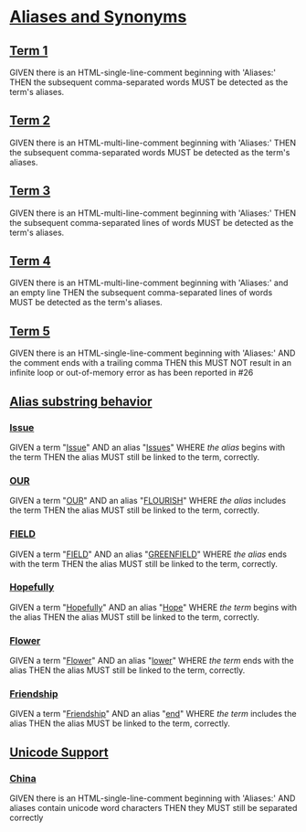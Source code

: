 # [Aliases and Synonyms](#aliases-and-synonyms)

## [Term 1](#term-1)

<!-- Aliases: T1 Alias1, T1-Alias2, T1.Alias3 -->

GIVEN there is an HTML-single-line-comment beginning with 'Aliases:' THEN the
subsequent comma-separated words MUST be detected as the term's aliases.

## [Term 2](#term-2)

<!--
Aliases: T2 Alias1, T2-Alias2, T2.Alias3
-->

GIVEN there is an HTML-multi-line-comment beginning with 'Aliases:' THEN the
subsequent comma-separated words MUST be detected as the term's aliases.

## [Term 3](#term-3)

<!--
Aliases:
T3 Alias1,
T3-Alias2,
T3.Alias3
-->

GIVEN there is an HTML-multi-line-comment beginning with 'Aliases:' THEN the
subsequent comma-separated lines of words MUST be detected as the term's aliases.

## [Term 4](#term-4)

<!--
Aliases:

T4 Alias1,
T4-Alias2,
T4.Alias3
-->

GIVEN there is an HTML-multi-line-comment beginning with 'Aliases:' and an empty
line THEN the subsequent comma-separated lines of words MUST be detected as the
term's aliases.

## [Term 5](#term-5)

<!-- Aliases: T5-Alias1, T5-Alias2, -->

GIVEN there is an HTML-single-line-comment beginning with 'Aliases:'
AND the comment ends with a trailing comma
THEN this MUST NOT result in an infinite loop or out-of-memory error
as has been reported in #26

## [Alias substring behavior](#alias-substring-behavior)

### [Issue](#issue)

<!-- Aliases: Issues -->

GIVEN a term "[Issue][1]"
AND an alias "[Issues][1]" WHERE _the alias_ begins with the term
THEN the alias MUST still be linked to the term, correctly.

### [OUR](#our)

<!-- Aliases: FLOURISH -->

GIVEN a term "[OUR][2]"
AND an alias "[FLOURISH][2]" WHERE _the alias_ includes the term
THEN the alias MUST still be linked to the term, correctly.

### [FIELD](#field)

<!-- Aliases: GREENFIELD -->

GIVEN a term "[FIELD][3]"
AND an alias "[GREENFIELD][3]" WHERE _the alias_ ends with the term
THEN the alias MUST still be linked to the term, correctly.

### [Hopefully](#hopefully)

<!-- Aliases: Hope -->

GIVEN a term "[Hopefully][4]"
AND an alias "[Hope][4]" WHERE _the term_ begins with the alias
THEN the alias MUST still be linked to the term, correctly.

### [Flower](#flower)

<!-- Aliases: lower -->

GIVEN a term "[Flower][5]"
AND an alias "[lower][5]" WHERE _the term_ ends with the alias
THEN the alias MUST still be linked to the term, correctly.

### [Friendship](#friendship)

<!-- Aliases: end -->

GIVEN a term "[Friendship][6]"
AND an alias "[end][6]" WHERE _the term_ includes the alias
THEN the alias MUST be linked to the term, correctly.

## [Unicode Support](#unicode-support)

### [China](#china)

<!-- Aliases: 中国zhōngguó, zhōngguó中国, 中zhōngguó国, zhōng中国guó -->

GIVEN there is an HTML-single-line-comment beginning with 'Aliases:'
AND aliases contain unicode word characters
THEN they MUST still be separated correctly

[1]: #issue "GIVEN a term \"Issue\"
AND an alias \"Issues\" WHERE the alias begins with the term
THEN the alias MUST still be linked to the term, correctly."

[2]: #our "GIVEN a term \"OUR\"
AND an alias \"FLOURISH\" WHERE the alias includes the term
THEN the alias MUST still be linked to the term, correctly."

[3]: #field "GIVEN a term \"FIELD\"
AND an alias \"GREENFIELD\" WHERE the alias ends with the term
THEN the alias MUST still be linked to the term, correctly."

[4]: #hopefully "GIVEN a term \"Hopefully\"
AND an alias \"Hope\" WHERE the term begins with the alias
THEN the alias MUST still be linked to the term, correctly."

[5]: #flower "GIVEN a term \"Flower\"
AND an alias \"lower\" WHERE the term ends with the alias
THEN the alias MUST still be linked to the term, correctly."

[6]: #friendship "GIVEN a term \"Friendship\"
AND an alias \"end\" WHERE the term includes the alias
THEN the alias MUST be linked to the term, correctly."
